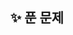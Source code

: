 <!-- PR의 제목은 노션 커리큘럼에 맞게 "[Week N] 본인이름" 으로 작성해주시면 되겠습니다 -->

## ✨ 푼 문제 


<!-- 문제 리뷰는 PR 리뷰 혹은 커멘트로 작성해주세요 -->
